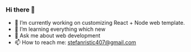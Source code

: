 ### Hi there 👋

- 🔭 I’m currently working on customizing React + Node web template.
- 🌱 I’m learning everything which new 
- 💬 Ask me about web development
- 📫 How to reach me: stefanristic407@gmail.com
